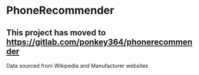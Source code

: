 # PhoneRecommender

## This project has moved to https://gitlab.com/ponkey364/phonerecommender

Data sourced from Wikipedia and Manufacturer websites
